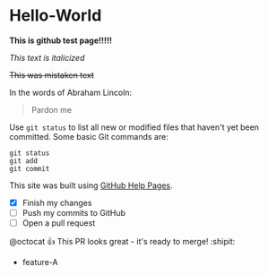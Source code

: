 # Hello-World

**This is github test page!!!!!**

*This text is italicized*

~~This was mistaken text~~

In the words of Abraham Lincoln:
> Pardon me

Use `git status` to list all new or modified files that haven't yet been committed.
Some basic Git commands are:

```
git status
git add
git commit
```
This site was built using [GitHub Help Pages](https://help.github.com/articles/basic-writing-and-formatting-syntax/).

- [x] Finish my changes
- [ ] Push my commits to GitHub
- [ ] Open a pull request

@octocat :+1: This PR looks great - it's ready to merge! :shipit:

- feature-A

